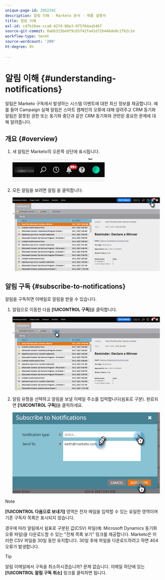 ```yaml
---
unique-page-id: 2952292
description: 알림 이해 - Marketo 문서 - 제품 설명서
title: 알림 이해
exl-id: c47b10ae-cca0-427d-88e3-8f5f84aa5467
source-git-commit: 0abb315be0f9cb5f42fa41d72b446de8c2f62c1e
workflow-type: tm+mt
source-wordcount: '209'
ht-degree: 0%

---
```


# 알림 이해 {#understanding-notifications}

알림은 Marketo 구독에서 발생하는 시스템 이벤트에 대한 최신 정보를 제공합니다. 예를 들어 Campaign 실패 알림은 스마트 캠페인의 오류에 대해 알려주고 CRM 동기화 알림은 잘못된 권한 또는 동기화 중단과 같은 CRM 동기화와 관련된 중요한 문제에 대해 알려줍니다.

## 개요 {#overview}

1. 새 알림은 Marketo의 오른쪽 상단에 표시됩니다.

   ![](assets/understanding-notifications-1.png)

1. 모든 알림을 보려면 알림 을 클릭합니다.

   ![](assets/understanding-notifications-2.png)

## 알림 구독 {#subscribe-to-notifications}

알림을 구독하면 이메일로 알림을 받을 수 있습니다.

1. 알림으로 이동한 다음 **[!UICONTROL 구독]**&#x200B;을 클릭합니다.

   ![](assets/understanding-notifications-3.png)

1. 알림 유형을 선택하고 알림을 보낼 이메일 주소를 입력합니다(쉼표로 구분). 완료되면 **[!UICONTROL 구독]**&#x200B;을 클릭하세요.

   ![](assets/understanding-notifications-4.png)

>[!NOTE]
>
>**[!UICONTROL 다음으로 보내기]** 영역은 전자 메일을 입력할 수 있는 유일한 영역이며 기존 구독자 목록은 표시되지 않습니다.

경우에 따라 알림에서 쉼표로 구분된 값(CSV) 파일(예: Microsoft Dynamics 동기화 오류 파일)을 다운로드할 수 있는 &quot;전체 목록 보기&quot; 링크를 제공합니다. Marketo은 이러한 CSV 파일을 30일 동안 유지합니다. 30일 후에 파일을 다운로드하려고 하면 404 오류가 발생합니다.

>[!TIP]
>
>알림 이메일에서 구독을 취소하시겠습니까? 문제 없습니다. 이메일 하단에 있는 **[!UICONTROL 알림 구독 취소]** 링크를 클릭하면 됩니다.
